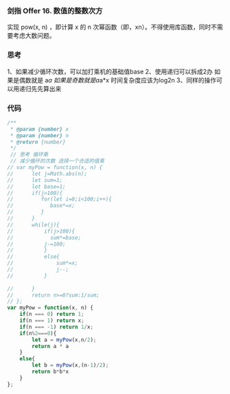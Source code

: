 ### 剑指 Offer 16. 数值的整数次方
实现 pow(x, n) ，即计算 x 的 n 次幂函数（即，xn）。不得使用库函数，同时不需要考虑大数问题。

### 思考
1、如果减少循环次数，可以加打乘机的基础值base
2、使用递归可以拆成2办 如果是偶数就是 a*a 如果是奇数就是a*a*x 时间复杂度应该为log2n
3、同样的操作可以用递归先先算出来
### 代码

```javascript
/**
 * @param {number} x
 * @param {number} n
 * @return {number}
 */
 // 思考 循环乘
 // 减少循环的次数 选择一个合适的值乘
// var myPow = function(x, n) {
//      let j=Math.abs(n);
//      let sum=1;
//      let base=1;
//      if(j>100){
//         for(let i=0;i<100;i++){
//            base*=x;
//         }
//      }
//      while(j){
//          if(j>100){
//            sum*=base;
//          j-=100;
//          }
//          else{
//              sum*=x;
//              j--;
//          }
         
//      }
//      return n>=0?sum:1/sum;
// };
var myPow = function(x, n) {
    if(n === 0) return 1;
    if(n === 1) return x;
    if(n === -1) return 1/x;
    if(n%2===0){
        let a = myPow(x,n/2);
        return a * a
    }
    else{
        let b = myPow(x,(n-1)/2);
        return b*b*x
    }
};

```